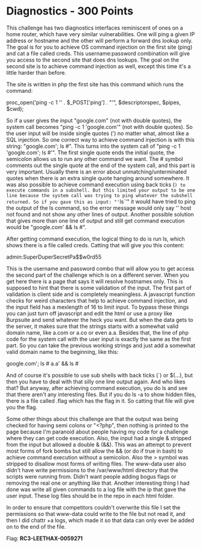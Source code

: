 Diagnostics - 300 Points
========================
This challenge has two diagnostics interfaces reminiscent of ones on a home router, which have very similar vulnerabilities. One will ping a given IP address or hostname and the other will perform a forward dns lookup only. The goal is for you to achieve OS command injection on the first site (ping) and cat a file called creds. This username:password combination will give you access to the second site that does dns lookups. The goal on the second site is to achieve command injection as well, except this time it's a little harder than before.

The site is written in php the first site has this command which runs the command:

proc\_open('ping -c 1 \'' . $\_POST['ping'] . "'", $descriptorspec, $pipes, $cwd);

So if a user gives the input "google.com" (not with double quotes), the system call becomes "ping -c 1 'google.com'" (not with double quotes). So the user input will be inside single quotes (') no matter what, almost like a SQL injection. So one correct way to achieve command injection is with this string: "google.com'; ls #". This turns into the system call of "ping -c 1 'google.com'; ls #'". The first single quote ends the initial quote, the semicolon allows us to run any other command we want. The # symbol comments out the single quote at the end of the system call, and this part is very important. Usually there is an error about unmatching/unterminated quotes when there is an extra single quote hanging around somewhere. It was also possible to achieve command execution using back ticks (`) to execute commands in a subshell. But this limited your output to be one line because the system call was trying to ping whatever the subshell returned. So if you gave this as input: "'`ls`'" it would have tried to ping the output of the ls command, so the error message would only say '<output>' host not found and not show any other lines of output. Another possible solution that gives more than one line of output and still get command execution would be "google.com' && ls #".

After getting command execution, the logical thing to do is run ls, which shows there is a file called creds. Catting that will give you this content:

admin:SuperDuperSecretPa$$w0rd55

This is the username and password combo that will allow you to get access the second part of the challenge which is on a different server. When you get here there is a page that says it will resolve hostnames only. This is supposed to hint that there is some validation of the input. The first part of validation is client side and is completely meaningless. A javascript function checks for weird characters that help to achieve command injection, and the input field has a mexlength of 16 to limit input. To bypass these things you can just turn off javascript and edit the html or use a proxy like Burpsuite and send whatever the heck you want. But when the data gets to the server, it makes sure that the strings starts with a somewhat valid domain name, like a.com or a.co or even a.a. Besides that, the line of php code for the system call with the user input is exactly the same as the first part. So you can take the previous working strings and just add a somewhat valid domain name to the beginning, like this:

google.com'; ls #
a.a' && ls #

And of course it's possible to use sub shells with back ticks (`) or $(...), but then you have to deal with that silly one line output again. And who likes that? But anyway, after achieving command execution, you do ls and see that there aren't any interesting files. But if you do ls -a to show hidden files, there is a file called .flag which has the flag in it. So catting that file will give you the flag.

Some other things about this challenge are that the output was being checked for having semi colons or "<?php", then nothing is printed to the page because I'm paranoid about people having my code for a challenge where they can get code execution. Also, the input had a single & stripped from the input but allowed a double & (&&). This was an attempt to prevent most forms of fork bombs but still allow the && (or do if true in bash) to achieve command execution without a semicolon. Also the > symbol was stripped to disallow most forms of writing files. The www-data user also didn't have write permissions to the /var/www/html directory that the scripts were running from. Didn't want people adding bogus flags or removing the real one or anything like that. Another interesting thing I had done was write all given commands to a log file with the ip that gave the user input. These log files should be in the repo in each html folder.

In order to ensure that competitors couldn't overwrite this file I set the permissions so that www-data could write to the file but not read it, and then I did chattr +a logs, which made it so that data can only ever be added on to the end of the file.

Flag: **RC3-LEETHAX-0059271**

